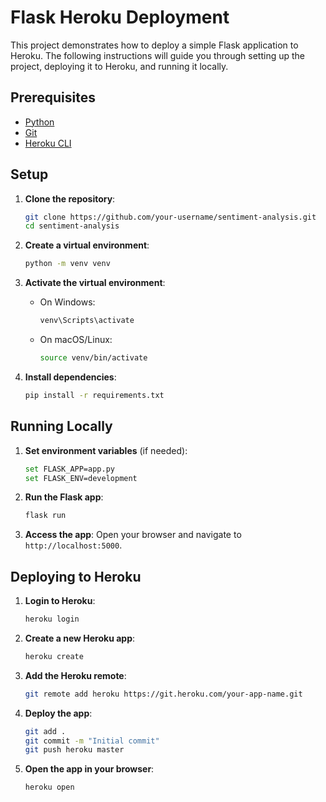 # Flask Heroku Deployment

This project demonstrates how to deploy a simple Flask application to Heroku. The following instructions will guide you through setting up the project, deploying it to Heroku, and running it locally.

## Prerequisites

- [Python](https://www.python.org/downloads/)
- [Git](https://git-scm.com/download/win)
- [Heroku CLI](https://devcenter.heroku.com/articles/heroku-cli#download-and-install)

## Setup

1. **Clone the repository**:
    ```bash
    git clone https://github.com/your-username/sentiment-analysis.git
    cd sentiment-analysis
    ```

2. **Create a virtual environment**:
    ```bash
    python -m venv venv
    ```

3. **Activate the virtual environment**:
    - On Windows:
        ```bash
        venv\Scripts\activate
        ```
    - On macOS/Linux:
        ```bash
        source venv/bin/activate
        ```

4. **Install dependencies**:
    ```bash
    pip install -r requirements.txt
    ```

## Running Locally

1. **Set environment variables** (if needed):
    ```bash
    set FLASK_APP=app.py
    set FLASK_ENV=development
    ```

2. **Run the Flask app**:
    ```bash
    flask run
    ```

3. **Access the app**:
    Open your browser and navigate to `http://localhost:5000`.

## Deploying to Heroku

1. **Login to Heroku**:
    ```bash
    heroku login
    ```

2. **Create a new Heroku app**:
    ```bash
    heroku create
    ```

3. **Add the Heroku remote**:
    ```bash
    git remote add heroku https://git.heroku.com/your-app-name.git
    ```

4. **Deploy the app**:
    ```bash
    git add .
    git commit -m "Initial commit"
    git push heroku master
    ```

5. **Open the app in your browser**:
    ```bash
    heroku open
    ```

